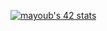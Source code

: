 [![mayoub's 42 stats](https://badge42.vercel.app/api/v2/cl4la6pb8001109mjpvay2o66/stats?cursusId=21&coalitionId=122)](https://github.com/JaeSeoKim/badge42)

<!--
**Nimpoo/Nimpoo** is a ✨ _special_ ✨ repository because its `README.md` (this file) appears on your GitHub profile.

Here are some ideas to get you started:

- 🔭 I’m currently working on ...
- 🌱 I’m currently learning ...
- 👯 I’m looking to collaborate on ...
- 🤔 I’m looking for help with ...
- 💬 Ask me about ...
- 📫 How to reach me: ...
- 😄 Pronouns: ...
- ⚡ Fun fact: ...
-->
